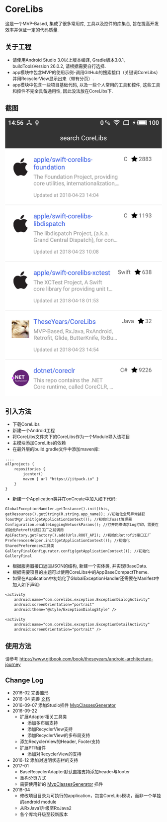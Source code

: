 # CoreLibs

这是一个MVP-Based, 集成了很多常用库, 工具以及控件的库集合, 旨在提高开发效率并保证一定的代码质量.

## 关于工程

* 请使用Android Studio 3.0以上版本编译, Gradle版本3.0.1, buildToolsVersion 26.0.2, 请根据需要自行选择.
* app模块中包含MVP的使用示例-调用GitHub的搜索接口（关键词CoreLibs）并用RecyclerView显示出来（带有分页）.
* app模块中包含一些项目基础代码, 以及一些个人常用的工具和控件, 这些工具和控件不完全具备通用性, 因此没法放在CoreLibs下.

## 截图

![screen shot](https://raw.githubusercontent.com/TheseYears/CoreLibs/master/screen.jpg)

## 引入方法

* 下载CoreLibs
* 新建一个Android工程
* 将CoreLibs文件夹下的CoreLibs作为一个Module导入该项目
* 主模块添加CoreLibs的依赖
* 在最外层的build.gradle文件中添加maven库:

````
....
allprojects {
    repositories {
        jcenter()
        maven { url "https://jitpack.io" }
    }
}

````

* 新建一个Application类并在onCreate中加入如下代码:

````
GlobalExceptionHandler.getInstance().init(this, getResources().getString(R.string.app_name)); //初始化全局异常捕获
ToastMgr.init(getApplicationContext()); //初始化Toast管理器
Configuration.enableLoggingNetworkParams(); //打开网络请求Log打印，需要在初始化Retrofit接口工厂之前调用
ApiFactory.getFactory().add(Urls.ROOT_API); //初始化Retrofit接口工厂
PreferencesHelper.init(getApplicationContext()); //初始化SharedPreferences工具类
GalleryFinalConfigurator.config(getApplicationContext()); //初始化GalleryFinal
````
* 根据服务器接口返回JSON的结构, 新建一个实体类, 并实现IBaseData.
* 根据需要项目的主题可以使用CoreLibs中的AppBaseCompactTheme.
* 如果在Application中初始化了GlobalExceptionHandler还需要在Manifest中加入如下声明:

````
<activity
    android:name="com.corelibs.exception.ExceptionDialogActivity"
    android:screenOrientation="portrait"
    android:theme="@style/ExceptionDialogStyle" />

<activity
    android:name="com.corelibs.exception.ExceptionDetailActivity"
    android:screenOrientation="portrait" />
````

## 使用方法

请参考 https://www.gitbook.com/book/theseyears/android-architecture-journey

## Change Log

* 2016-02 完善雏形
* 2016-04 完善 [文档](https://www.gitbook.com/book/theseyears/android-architecture-journey)
* 2016-09-07 添加Studio插件 [MvpClassesGenerator](https://github.com/TheseYears/MvpClassesGenerator)
* 2016-09-22 
    * 扩展Adapter相关工具类 <BR/>
        * 添加多布局支持
        * 添加RecyclerView支持
        * 添加RecyclerView的多布局支持
    * 添加RecyclerView的Header, Footer支持
    * 扩展PTR组件 <BR/>
        * 添加对RecyclerView的支持
* 2016-12 添加对透明状态栏的支持
* 2017-01 
    * BaseRecyclerAdapter默认直接支持添加header与footer <BR/>
    * 重构分页方式
    * 需要使用新的 [MvpClassesGenerator](https://github.com/TheseYears/MvpClassesGenerator/blob/master/MvpClassesGenerator.jar) 插件
* 2018-04 
    * 修改项目目录为可执行的application，包含CoreLibs模块，而非一个单独的android module
    * 从RxJava1升级至RxJava2
    * 各个库均升级至较新版本
 
